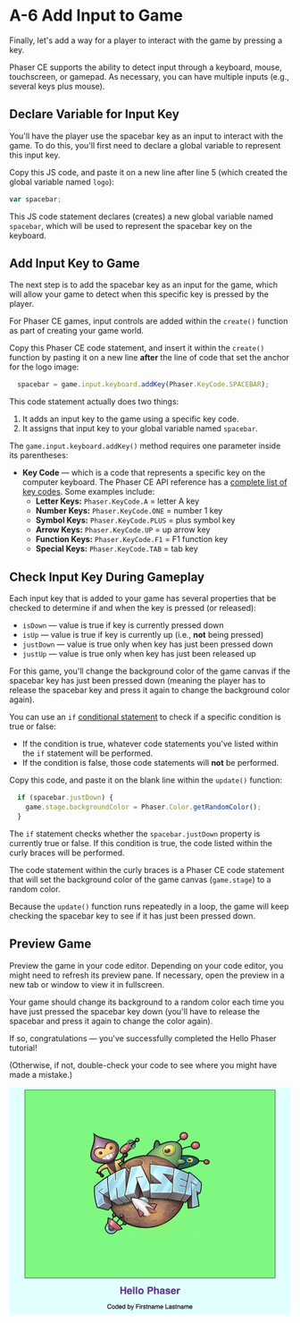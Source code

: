 # A-6 Add Input to Game

Finally, let's add a way for a player to interact with the game by pressing a key.

Phaser CE supports the ability to detect input through a keyboard, mouse, touchscreen, or gamepad. As necessary, you can have multiple inputs \(e.g., several keys plus mouse\).

## Declare Variable for Input Key

You'll have the player use the spacebar key as an input to interact with the game. To do this, you'll first need to declare a global variable to represent this input key.

Copy this JS code, and paste it on a new line after line 5 \(which created the global variable named `logo`\):

```javascript
var spacebar;
```

This JS code statement declares \(creates\) a new global variable named `spacebar`, which will be used to represent the spacebar key on the keyboard.

## Add Input Key to Game

The next step is to add the spacebar key as an input for the game, which will allow your game to detect when this specific key is pressed by the player.

For Phaser CE games, input controls are added within the `create()` function as part of creating your game world.

Copy this Phaser CE code statement, and insert it within the `create()` function by pasting it on a new line **after** the line of code that set the anchor for the logo image:

```javascript
  spacebar = game.input.keyboard.addKey(Phaser.KeyCode.SPACEBAR);
```

This code statement actually does two things:

1. It adds an input key to the game using a specific key code.
2. It assigns that input key to your global variable named `spacebar`.

The `game.input.keyboard.addKey()` method requires one parameter inside its parentheses:

* **Key Code** — which is a code that represents a specific key on the computer keyboard. The Phaser CE API reference has a [complete list of key codes](https://photonstorm.github.io/phaser-ce/Phaser.KeyCode.html). Some examples include:
  * **Letter Keys:**  `Phaser.KeyCode.A` = letter A key
  * **Number Keys:**  `Phaser.KeyCode.ONE` = number 1 key
  * **Symbol Keys:**  `Phaser.KeyCode.PLUS` = plus symbol key
  * **Arrow Keys:**  `Phaser.KeyCode.UP` = up arrow key
  * **Function Keys:**  `Phaser.KeyCode.F1` = F1 function key
  * **Special Keys:**  `Phaser.KeyCode.TAB` = tab key

## Check Input Key During Gameplay

Each input key that is added to your game has several properties that be checked to determine if and when the key is pressed \(or released\):

* `isDown` — value is true if key is currently pressed down
* `isUp` — value is true if key is currently up \(i.e., **not** being pressed\)
* `justDown` — value is true only when key has just been pressed down
* `justUp` — value is true only when key has just been released up

For this game, you'll change the background color of the game canvas if the spacebar key has just been pressed down \(meaning the player has to release the spacebar key and press it again to change the background color again\).

You can use an `if` [conditional statement](https://www.w3schools.com/js/js_if_else.asp) to check if a specific condition is true or false:

* If the condition is true, whatever code statements you've listed within the `if` statement will be performed.
* If the condition is false, those code statements will **not** be performed.

Copy this code, and paste it on the blank line within the `update()` function:

```javascript
  if (spacebar.justDown) {
    game.stage.backgroundColor = Phaser.Color.getRandomColor();
  }
```

The `if` statement checks whether the `spacebar.justDown` property is currently true or false. If this condition is true, the code listed within the curly braces will be performed.

The code statement within the curly braces is a Phaser CE code statement that will set the background color of the game canvas \(`game.stage`\) to a random color.

Because the `update()` function runs repeatedly in a loop, the game will keep checking the spacebar key to see if it has just been pressed down.

## Preview Game

Preview the game in your code editor. Depending on your code editor, you might need to refresh its preview pane. If necessary, open the preview in a new tab or window to view it in fullscreen.

Your game should change its background to a random color each time you have just pressed the spacebar key down \(you'll have to release the spacebar and press it again to change the color again\).

If so, congratulations — you've successfully completed the Hello Phaser tutorial!

\(Otherwise, if not, double-check your code to see where you might have made a mistake.\)

![](../../.gitbook/assets/hello-phaser-final-preview.jpg)


